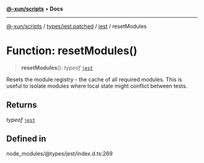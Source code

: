 [**@-xun/scripts**](../../../../../README.md) • **Docs**

***

[@-xun/scripts](../../../../../README.md) / [types/jest.patched](../../../README.md) / [jest](../README.md) / resetModules

# Function: resetModules()

> **resetModules**(): *typeof* [`jest`](../README.md)

Resets the module registry - the cache of all required modules. This is
useful to isolate modules where local state might conflict between tests.

## Returns

*typeof* [`jest`](../README.md)

## Defined in

node\_modules/@types/jest/index.d.ts:269
